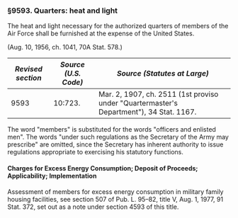 ### §9593. Quarters: heat and light ###

The heat and light necessary for the authorized quarters of members of the Air Force shall be furnished at the expense of the United States.

(Aug. 10, 1956, ch. 1041, 70A Stat. 578.)

|*Revised section*|*Source (U.S. Code)*|                             *Source (Statutes at Large)*                              |
|-----------------|--------------------|---------------------------------------------------------------------------------------|
|      9593       |      10:723.       |Mar. 2, 1907, ch. 2511 (1st proviso under "Quartermaster's Department"), 34 Stat. 1167.|

The word "members" is substituted for the words "officers and enlisted men". The words "under such regulations as the Secretary of the Army may prescribe" are omitted, since the Secretary has inherent authority to issue regulations appropriate to exercising his statutory functions.

#### Charges for Excess Energy Consumption; Deposit of Proceeds; Applicability; Implementation ####

Assessment of members for excess energy consumption in military family housing facilities, see section 507 of Pub. L. 95–82, title V, Aug. 1, 1977, 91 Stat. 372, set out as a note under section 4593 of this title.